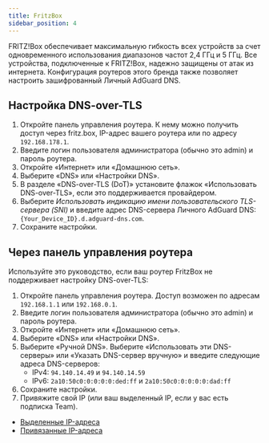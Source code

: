 ```yaml
---
title: FritzBox
sidebar_position: 4
---
```


FRITZ!Box обеспечивает максимальную гибкость всех устройств за счет одновременного использования диапазонов частот 2,4 ГГц и 5 ГГц. Все устройства, подключенные к FRITZ!Box, надежно защищены от атак из интернета. Конфигурация роутеров этого бренда также позволяет настроить зашифрованный Личный AdGuard DNS.

## Настройка DNS-over-TLS

1. Откройте панель управления роутера. К нему можно получить доступ через fritz.box, IP-адрес вашего роутера или по адресу `192.168.178.1`.
2. Введите логин пользователя администратора (обычно это admin) и пароль роутера.
3. Откройте «Интернет» или «Домашнюю сеть».
4. Выберите «DNS» или «Настройки DNS».
5. В разделе «DNS-over-TLS (DoT)» установите флажок «Использовать DNS-over-TLS», если это поддерживается провайдером.
6. Выберите _Использовать индикацию имени пользовательского TLS-сервера (SNI)_ и введите адрес DNS-сервера Личного AdGuard DNS: `{Your_Device_ID}.d.adguard-dns.com`.
7. Сохраните настройки.

## Через панель управления роутера

Используйте это руководство, если ваш роутер FritzBox не поддерживает настройку DNS-over-TLS:

1. Откройте панель управления роутера. Доступ возможен по адресам `192.168.1.1` или `192.168.0.1`.
2. Введите логин пользователя администратора (обычно это admin) и пароль роутера.
3. Откройте «Интернет» или «Домашнюю сеть».
4. Выберите «DNS» или «Настройки DNS».
5. Выберите «Ручной DNS». Выберите «Использовать эти DNS-серверы» или «Указать DNS-сервер вручную» и введите следующие адреса DNS-серверов:
    - IPv4: `94.140.14.49` и `94.140.14.59`
    - IPv6: `2a10:50c0:0:0:0:0:ded:ff` и `2a10:50c0:0:0:0:0:dad:ff`
6. Сохраните настройки.
7. Привяжите свой IP (или ваш выделенный IP, если у вас есть подписка Team).

- [Выделенные IP-адреса](/private-dns/connect-devices/other-options/dedicated-ip.md)
- [Привязанные IP-адреса](/private-dns/connect-devices/other-options/linked-ip.md)
